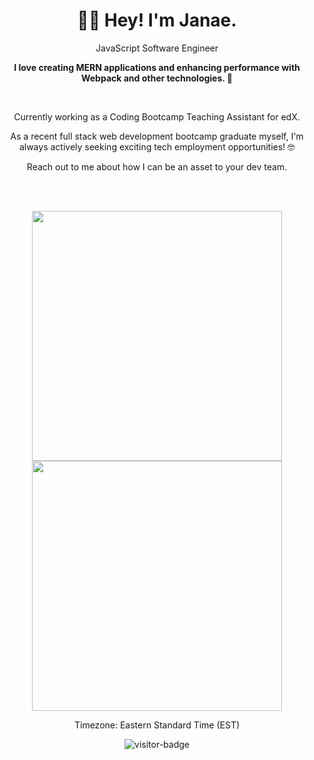 <h1 align="center" >👋🏾 Hey! I'm Janae.</h1>

<p align="center">JavaScript Software Engineer</p>

**<p align="center">I love creating MERN applications and enhancing performance with Webpack and other technologies. 🤩</p>**


<br/>
<p align="center">Currently working as a Coding Bootcamp Teaching Assistant for edX.</p>
  
<p align="center">As a recent full stack web development bootcamp graduate myself, I'm always actively seeking exciting tech employment opportunities! 🤓</p>

<p align="center">Reach out to me about how I can be an asset to your dev team.</p>
<br />
<br/>

<p align="center">
  <img src="https://github-readme-stats.vercel.app/api?username=gitJanaeW&theme=radical&show_icons=true" width="400"/>
  
  <img src="https://github-readme-stats.vercel.app/api/top-langs/?username=gitJanaeW&layout=compact&theme=radical" width="400" />
</p>

<p align="center">Timezone: Eastern Standard Time (EST)</p>
<p align="center"><img src="https://visitor-badge.glitch.me/badge?page_id=gitJanaeW.gitJanaeW" alt="visitor-badge" /></p>



<!---
gitJanaeW/gitJanaeW is a ✨ special ✨ repository because its `README.md` (this file) appears on your GitHub profile.
You can click the Preview link to take a look at your changes.
--->
